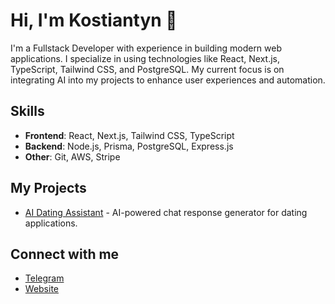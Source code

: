 # Hi, I'm Kostiantyn 👋

I'm a Fullstack Developer with experience in building modern web applications. I specialize in using technologies like React, Next.js, TypeScript, Tailwind CSS, and PostgreSQL. My current focus is on integrating AI into my projects to enhance user experiences and automation.

## Skills
- **Frontend**: React, Next.js, Tailwind CSS, TypeScript
- **Backend**: Node.js, Prisma, PostgreSQL, Express.js
- **Other**: Git, AWS, Stripe

## My Projects
- [AI Dating Assistant](https://github.com/yourusername/AI-Dating-Assistant) - AI-powered chat response generator for dating applications.

## Connect with me
- [Telegram](https://t.me/khos_streks)
- [Website](https://ostapenko.pp.ua)
